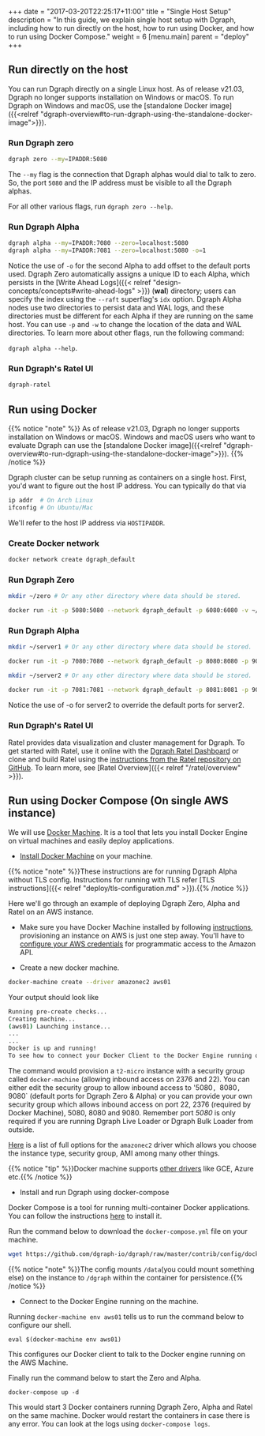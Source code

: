 +++
date = "2017-03-20T22:25:17+11:00"
title = "Single Host Setup"
description = "In this guide, we explain single host setup with Dgraph, including how to run directly on the host, how to run using Docker, and how to run using Docker Compose."
weight = 6
[menu.main]
    parent = "deploy"
+++

## Run directly on the host

You can run Dgraph directly on a single Linux host. As of release v21.03, Dgraph
no longer supports installation on Windows or macOS. To run Dgraph on Windows
and macOS, use the [standalone Docker image]({{<relref "dgraph-overview#to-run-dgraph-using-the-standalone-docker-image">}}).

### Run Dgraph zero

```sh
dgraph zero --my=IPADDR:5080
```
The `--my` flag is the connection that Dgraph alphas would dial to talk to
zero. So, the port `5080` and the IP address must be visible to all the Dgraph alphas.

For all other various flags, run `dgraph zero --help`.

### Run Dgraph Alpha

```sh
dgraph alpha --my=IPADDR:7080 --zero=localhost:5080
dgraph alpha --my=IPADDR:7081 --zero=localhost:5080 -o=1
```

Notice the use of `-o` for the second Alpha to add offset to the default ports used. Dgraph Zero automatically assigns a unique ID to each Alpha, which persists in the [Write Ahead Logs]({{< relref "design-concepts/concepts#write-ahead-logs" >}}) (**wal**) directory; users can specify the index using the `--raft` superflag's `idx` option. 
Dgraph Alpha nodes use two directories to persist data and WAL logs, and these
directories must be different for each Alpha if they are running on the same
host. You can use `-p` and `-w` to change the location of the data and WAL directories.
To learn more about other flags, run the following command:

`dgraph alpha --help`.

### Run Dgraph's Ratel UI

```sh
dgraph-ratel
```

## Run using Docker

{{% notice "note" %}}
As of release v21.03, Dgraph no longer supports installation on Windows or macOS.
Windows and macOS users who want to evaluate Dgraph can use the [standalone Docker image]({{<relref "dgraph-overview#to-run-dgraph-using-the-standalone-docker-image">}}).
{{% /notice %}}

Dgraph cluster can be setup running as containers on a single host. First, you'd want to figure out the host IP address. You can typically do that via

```sh
ip addr  # On Arch Linux
ifconfig # On Ubuntu/Mac
```
We'll refer to the host IP address via `HOSTIPADDR`.

### Create Docker network

```sh
docker network create dgraph_default
```

### Run Dgraph Zero

```sh
mkdir ~/zero # Or any other directory where data should be stored.

docker run -it -p 5080:5080 --network dgraph_default -p 6080:6080 -v ~/zero:/dgraph dgraph/dgraph:{{< version >}} dgraph zero --my=HOSTIPADDR:5080
```

### Run Dgraph Alpha
```sh
mkdir ~/server1 # Or any other directory where data should be stored.

docker run -it -p 7080:7080 --network dgraph_default -p 8080:8080 -p 9080:9080 -v ~/server1:/dgraph dgraph/dgraph:{{< version >}} dgraph alpha --zero=HOSTIPADDR:5080 --my=HOSTIPADDR:7080
```
```sh
mkdir ~/server2 # Or any other directory where data should be stored.

docker run -it -p 7081:7081 --network dgraph_default -p 8081:8081 -p 9081:9081 -v ~/server2:/dgraph dgraph/dgraph:{{< version >}} dgraph alpha --zero=HOSTIPADDR:5080 --my=HOSTIPADDR:7081  -o=1
```
Notice the use of -o for server2 to override the default ports for server2.

### Run Dgraph's Ratel UI

Ratel provides data visualization and cluster management for Dgraph. To get started with Ratel, use it online with the [Dgraph Ratel Dashboard](https://play.dgraph.io) or clone and build Ratel using the [instructions
from the Ratel repository on GitHub](https://github.com/dgraph-io/ratel/blob/master/INSTRUCTIONS.md). To learn more, see [Ratel Overview]({{< relref "/ratel/overview" >}}).

## Run using Docker Compose (On single AWS instance)

We will use [Docker Machine](https://docs.docker.com/machine/overview/). It is a tool that lets you install Docker Engine on virtual machines and easily deploy applications.

* [Install Docker Machine](https://docs.docker.com/machine/install-machine/) on your machine.

{{% notice "note" %}}These instructions are for running Dgraph Alpha without TLS config.
Instructions for running with TLS refer [TLS instructions]({{< relref "deploy/tls-configuration.md" >}}).{{% /notice %}}

Here we'll go through an example of deploying Dgraph Zero, Alpha and Ratel on an AWS instance.

* Make sure you have Docker Machine installed by following [instructions](https://docs.docker.com/machine/install-machine/), provisioning an instance on AWS is just one step away. You'll have to [configure your AWS credentials](http://docs.aws.amazon.com/sdk-for-java/v1/developer-guide/setup-credentials.html) for programmatic access to the Amazon API.

* Create a new docker machine.

```sh
docker-machine create --driver amazonec2 aws01
```

Your output should look like

```sh
Running pre-create checks...
Creating machine...
(aws01) Launching instance...
...
...
Docker is up and running!
To see how to connect your Docker Client to the Docker Engine running on this virtual machine, run: docker-machine env aws01
```

The command would provision a `t2-micro` instance with a security group called `docker-machine`
(allowing inbound access on 2376 and 22). You can either edit the security group to allow inbound access to '5080`, `8080`, `9080` (default ports for Dgraph Zero & Alpha) or you can provide your own security
group which allows inbound access on port 22, 2376 (required by Docker Machine), 5080, 8080 and 9080. Remember port *5080* is only required if you are running Dgraph Live Loader or Dgraph Bulk Loader from outside.

[Here](https://docs.docker.com/machine/drivers/aws/#options) is a list of full options for the `amazonec2` driver which allows you choose the instance type, security group, AMI among many other things.

{{% notice "tip" %}}Docker machine supports [other drivers](https://docs.docker.com/machine/drivers/gce/) like GCE, Azure etc.{{% /notice %}}

* Install and run Dgraph using docker-compose

Docker Compose is a tool for running multi-container Docker applications. You can follow the
instructions [here](https://docs.docker.com/compose/install/) to install it.

Run the command below to download the `docker-compose.yml` file on your machine.

```sh
wget https://github.com/dgraph-io/dgraph/raw/master/contrib/config/docker/docker-compose.yml
```

{{% notice "note" %}}The config mounts `/data`(you could mount something else) on the instance to `/dgraph` within the
container for persistence.{{% /notice %}}

* Connect to the Docker Engine running on the machine.

Running `docker-machine env aws01` tells us to run the command below to configure
our shell.
```
eval $(docker-machine env aws01)
```
This configures our Docker client to talk to the Docker engine running on the AWS Machine.

Finally run the command below to start the Zero and Alpha.
```
docker-compose up -d
```
This would start 3 Docker containers running Dgraph Zero, Alpha and Ratel on the same machine. Docker would restart the containers in case there is any error.
You can look at the logs using `docker-compose logs`.
